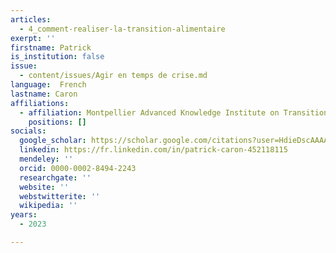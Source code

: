 ```yaml
---
articles:
  - 4_comment-realiser-la-transition-alimentaire
exerpt: ''
firstname: Patrick
is_institution: false
issue:
  - content/issues/Agir en temps de crise.md
language:  French
lastname: Caron
affiliations:
  - affiliation: Montpellier Advanced Knowledge Institute on Transitions, France
    positions: []
socials:
  google_scholar: https://scholar.google.com/citations?user=HdieDscAAAAJ&hl=en
  linkedin: https://fr.linkedin.com/in/patrick-caron-452118115
  mendeley: ''
  orcid: 0000-0002-8494-2243
  researchgate: ''
  website: ''
  webstwitterite: ''
  wikipedia: ''
years:
  - 2023

---
```

